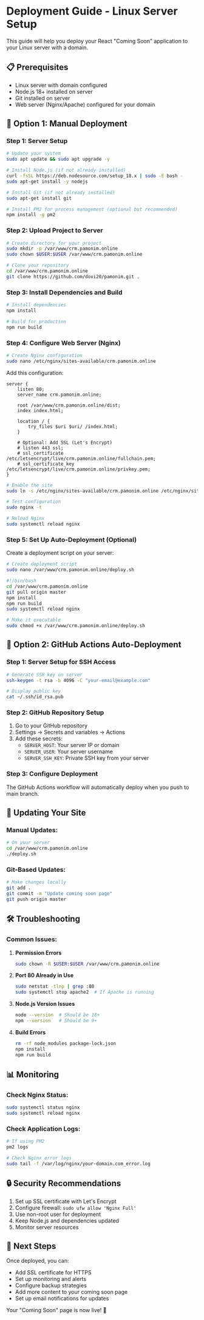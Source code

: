 # Deployment Guide - Linux Server Setup

This guide will help you deploy your React "Coming Soon" application to your Linux server with a domain.

## 📋 Prerequisites

- Linux server with domain configured
- Node.js 18+ installed on server
- Git installed on server
- Web server (Nginx/Apache) configured for your domain

## 🚀 Option 1: Manual Deployment

### Step 1: Server Setup
```bash
# Update your system
sudo apt update && sudo apt upgrade -y

# Install Node.js (if not already installed)
curl -fsSL https://deb.nodesource.com/setup_18.x | sudo -E bash -
sudo apt-get install -y nodejs

# Install Git (if not already installed)
sudo apt-get install git

# Install PM2 for process management (optional but recommended)
npm install -g pm2
```

### Step 2: Upload Project to Server
```bash
# Create directory for your project
sudo mkdir -p /var/www/crm.pamonim.online
sudo chown $USER:$USER /var/www/crm.pamonim.online

# Clone your repository
cd /var/www/crm.pamonim.online
git clone https://github.com/dovi20/pamonim.git .
```

### Step 3: Install Dependencies and Build
```bash
# Install dependencies
npm install

# Build for production
npm run build
```

### Step 4: Configure Web Server (Nginx)
```bash
# Create Nginx configuration
sudo nano /etc/nginx/sites-available/crm.pamonim.online
```

Add this configuration:
```nginx
server {
    listen 80;
    server_name crm.pamonim.online;

    root /var/www/crm.pamonim.online/dist;
    index index.html;

    location / {
        try_files $uri $uri/ /index.html;
    }

    # Optional: Add SSL (Let's Encrypt)
    # listen 443 ssl;
    # ssl_certificate /etc/letsencrypt/live/crm.pamonim.online/fullchain.pem;
    # ssl_certificate_key /etc/letsencrypt/live/crm.pamonim.online/privkey.pem;
}
```

```bash
# Enable the site
sudo ln -s /etc/nginx/sites-available/crm.pamonim.online /etc/nginx/sites-enabled/

# Test configuration
sudo nginx -t

# Reload Nginx
sudo systemctl reload nginx
```

### Step 5: Set Up Auto-Deployment (Optional)
Create a deployment script on your server:
```bash
# Create deployment script
sudo nano /var/www/crm.pamonim.online/deploy.sh
```

```bash
#!/bin/bash
cd /var/www/crm.pamonim.online
git pull origin master
npm install
npm run build
sudo systemctl reload nginx
```

```bash
# Make it executable
sudo chmod +x /var/www/crm.pamonim.online/deploy.sh
```

## 🚀 Option 2: GitHub Actions Auto-Deployment

### Step 1: Server Setup for SSH Access
```bash
# Generate SSH key on server
ssh-keygen -t rsa -b 4096 -C "your-email@example.com"

# Display public key
cat ~/.ssh/id_rsa.pub
```

### Step 2: GitHub Repository Setup
1. Go to your GitHub repository
2. Settings → Secrets and variables → Actions
3. Add these secrets:
   - `SERVER_HOST`: Your server IP or domain
   - `SERVER_USER`: Your server username
   - `SERVER_SSH_KEY`: Private SSH key from your server

### Step 3: Configure Deployment
The GitHub Actions workflow will automatically deploy when you push to main branch.

## 🔄 Updating Your Site

### Manual Updates:
```bash
# On your server
cd /var/www/crm.pamonim.online
./deploy.sh
```

### Git-Based Updates:
```bash
# Make changes locally
git add .
git commit -m "Update coming soon page"
git push origin master
```

## 🛠️ Troubleshooting

### Common Issues:

1. **Permission Errors**
   ```bash
   sudo chown -R $USER:$USER /var/www/crm.pamonim.online
   ```

2. **Port 80 Already in Use**
   ```bash
   sudo netstat -tlnp | grep :80
   sudo systemctl stop apache2  # If Apache is running
   ```

3. **Node.js Version Issues**
   ```bash
   node --version  # Should be 18+
   npm --version   # Should be 9+
   ```

4. **Build Errors**
   ```bash
   rm -rf node_modules package-lock.json
   npm install
   npm run build
   ```

## 📊 Monitoring

### Check Nginx Status:
```bash
sudo systemctl status nginx
sudo systemctl reload nginx
```

### Check Application Logs:
```bash
# If using PM2
pm2 logs

# Check Nginx error logs
sudo tail -f /var/log/nginx/your-domain.com_error.log
```

## 🔒 Security Recommendations

1. Set up SSL certificate with Let's Encrypt
2. Configure firewall: `sudo ufw allow 'Nginx Full'`
3. Use non-root user for deployment
4. Keep Node.js and dependencies updated
5. Monitor server resources

## 🎉 Next Steps

Once deployed, you can:
- Add SSL certificate for HTTPS
- Set up monitoring and alerts
- Configure backup strategies
- Add more content to your coming soon page
- Set up email notifications for updates

Your "Coming Soon" page is now live! 🚀
